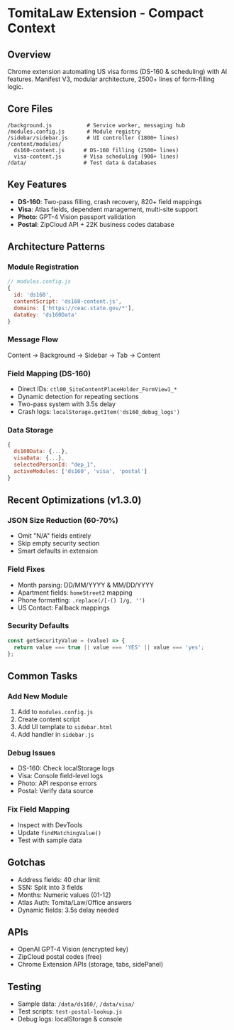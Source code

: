 # TomitaLaw Extension - Compact Context

## Overview
Chrome extension automating US visa forms (DS-160 & scheduling) with AI features. Manifest V3, modular architecture, 2500+ lines of form-filling logic.

## Core Files
```
/background.js           # Service worker, messaging hub
/modules.config.js       # Module registry
/sidebar/sidebar.js      # UI controller (1800+ lines)
/content/modules/
  ds160-content.js      # DS-160 filling (2500+ lines)
  visa-content.js       # Visa scheduling (900+ lines)
/data/                  # Test data & databases
```

## Key Features
- **DS-160**: Two-pass filling, crash recovery, 820+ field mappings
- **Visa**: Atlas fields, dependent management, multi-site support
- **Photo**: GPT-4 Vision passport validation
- **Postal**: ZipCloud API + 22K business codes database

## Architecture Patterns

### Module Registration
```javascript
// modules.config.js
{
  id: 'ds160',
  contentScript: 'ds160-content.js',
  domains: ['https://ceac.state.gov/*'],
  dataKey: 'ds160Data'
}
```

### Message Flow
Content → Background → Sidebar → Tab → Content

### Field Mapping (DS-160)
- Direct IDs: `ctl00_SiteContentPlaceHolder_FormView1_*`
- Dynamic detection for repeating sections
- Two-pass system with 3.5s delay
- Crash logs: `localStorage.getItem('ds160_debug_logs')`

### Data Storage
```javascript
{
  ds160Data: {...},
  visaData: {...},
  selectedPersonId: "dep_1",
  activeModules: ['ds160', 'visa', 'postal']
}
```

## Recent Optimizations (v1.3.0)

### JSON Size Reduction (60-70%)
- Omit "N/A" fields entirely
- Skip empty security section
- Smart defaults in extension

### Field Fixes
- Month parsing: DD/MM/YYYY & MM/DD/YYYY
- Apartment fields: `homeStreet2` mapping
- Phone formatting: `.replace(/[-() ]/g, '')`
- US Contact: Fallback mappings

### Security Defaults
```javascript
const getSecurityValue = (value) => {
  return value === true || value === 'YES' || value === 'yes';
};
```

## Common Tasks

### Add New Module
1. Add to `modules.config.js`
2. Create content script
3. Add UI template to `sidebar.html`
4. Add handler in `sidebar.js`

### Debug Issues
- DS-160: Check localStorage logs
- Visa: Console field-level logs
- Photo: API response errors
- Postal: Verify data source

### Fix Field Mapping
- Inspect with DevTools
- Update `findMatchingValue()`
- Test with sample data

## Gotchas
- Address fields: 40 char limit
- SSN: Split into 3 fields
- Months: Numeric values (01-12)
- Atlas Auth: Tomita/Law/Office answers
- Dynamic fields: 3.5s delay needed

## APIs
- OpenAI GPT-4 Vision (encrypted key)
- ZipCloud postal codes (free)
- Chrome Extension APIs (storage, tabs, sidePanel)

## Testing
- Sample data: `/data/ds160/`, `/data/visa/`
- Test scripts: `test-postal-lookup.js`
- Debug logs: localStorage & console